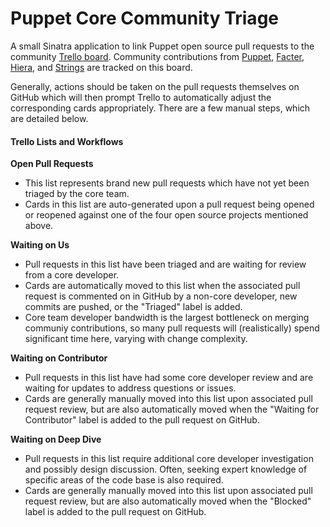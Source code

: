 # Puppet Core Community Triage

A small Sinatra application to link Puppet open source pull requests to the community [Trello board](https://trello.com/b/YCzBvzHW). Community contributions from [Puppet](https://github.com/puppetlabs/puppet), [Facter](https://github.com/puppetlabs/facter), [Hiera](https://github.com/puppetlabs/hiera), and [Strings](https://github.com/puppetlabs/puppetlabs-strings) are tracked on this board.

Generally, actions should be taken on the pull requests themselves on GitHub which will then prompt Trello to automatically adjust the corresponding cards appropriately. There are a few manual steps, which are detailed below.

#### Trello Lists and Workflows
**Open Pull Requests**
* This list represents brand new pull requests which have not yet been triaged by the core team. 
* Cards in this list are auto-generated upon a pull request being opened or reopened against one of the four open source projects mentioned above.

**Waiting on Us**
* Pull requests in this list have been triaged and are waiting for review from a core developer.
* Cards are automatically moved to this list when the associated pull request is commented on in GitHub by a non-core developer, new commits are pushed, or the "Triaged" label is added.
* Core team developer bandwidth is the largest bottleneck on merging communiy contributions, so many pull requests will (realistically) spend significant time here, varying with change complexity.

**Waiting on Contributor**
* Pull requests in this list have had some core developer review and are waiting for updates to address questions or issues.
* Cards are generally manually moved into this list upon associated pull request review, but are also automatically moved when the "Waiting for Contributor" label is added to the pull request on GitHub.

**Waiting on Deep Dive**
* Pull requests in this list require additional core developer investigation and possibly design discussion. Often, seeking expert knowledge of specific areas of the code base is also required.
* Cards are generally manually moved into this list upon associated pull request review, but are also automatically moved when the "Blocked" label is added to the pull request on GitHub.
